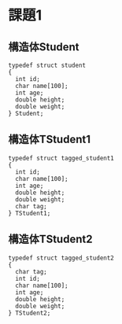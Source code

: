 # 課題1
## 構造体Student
```
typedef struct student
{
  int id;
  char name[100];
  int age;
  double height;
  double weight;
} Student;
```
## 構造体TStudent1
```
typedef struct tagged_student1
{
  int id;
  char name[100];
  int age;
  double height;
  double weight;
  char tag;
} TStudent1;
```
## 構造体TStudent2
```
typedef struct tagged_student2
{
  char tag;
  int id;
  char name[100];
  int age;
  double height;
  double weight;
} TStudent2;
```
